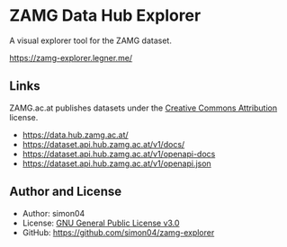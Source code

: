 # ZAMG Data Hub Explorer

A visual explorer tool for the ZAMG dataset.

https://zamg-explorer.legner.me/

## Links

ZAMG.ac.at publishes datasets under the [Creative Commons Attribution](https://opendefinition.org/licenses/cc-by/) license.

- https://data.hub.zamg.ac.at/
- https://dataset.api.hub.zamg.ac.at/v1/docs/
- https://dataset.api.hub.zamg.ac.at/v1/openapi-docs
- https://dataset.api.hub.zamg.ac.at/v1/openapi.json

## Author and License

- Author: simon04
- License: [GNU General Public License v3.0](https://www.gnu.org/licenses/gpl.html)
- GitHub: https://github.com/simon04/zamg-explorer
